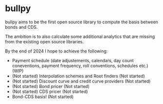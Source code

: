 # bullpy

bullpy aims to be the first open source library to compute the basis between bonds and CDS. 

The ambition is to also calculate some additional analytics that are missing from the existing open source libraries.

By the end of 2024 I hope to achieve the following:
* Payment schedule (date adjustements, calendars, day count coneventions, payment frequency, roll conventions, schedules etc.) (WIP)
* (Not started) Interpolation schemes and Root finders (Not started)
* (Not started) Discount curve and credit curve providers (Not started)
* (Not started) Bond pricer (Not started)
* (Not started) CDS pricer (Not started)
* Bond-CDS basis! (Not started)


